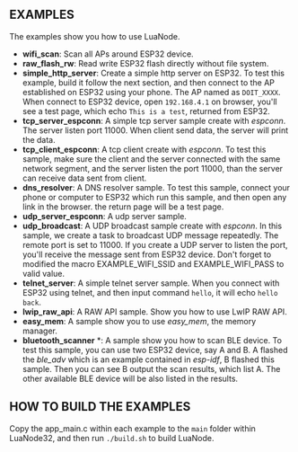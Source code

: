 ## EXAMPLES

The examples show you how to use LuaNode.

* **wifi_scan**: Scan all APs around ESP32 device.
* **raw_flash_rw**: Read write ESP32 flash directly without file system.
* **simple_http_server**: Create a simple http server on ESP32. To test this 
			example, build it follow the next section, and then 
			connect to the AP established on ESP32 using your phone. 
			The AP named as `DOIT_XXXX`. When connect to ESP32 device, 
			open `192.168.4.1` on browser, you'll see a test page, 
			which echo `This is a test`, returned 
			from ESP32.
* **tcp_server_espconn**: A simple tcp server sample create with _espconn_. The server 
		listen port 11000. When client send data, the server will print the data.
* **tcp_client_espconn**: A tcp client create with _espconn_. To test this sample, make 
		sure the client and the server connected with the same network segment, 
		and the server listen the port 11000, than the server can receive data sent 
		from client.
* **dns_resolver**: A DNS resolver sample. To test this sample, connect your phone or 
		computer to ESP32 which run this sample, and then open any link in the browser.
		the return page will be a test page.
* **udp_server_espconn**: A udp server sample.
* **udp_broadcast**: A UDP broadcast sample create with _espconn_. In this sample, we create 
		a task to broadcast UDP message repeatedly. The remote port is set to 11000. 
		If you create a UDP server to listen the port, you'll receive the message sent from 
		ESP32 device. Don't forget to modified the macro EXAMPLE_WIFI_SSID and EXAMPLE_WIFI_PASS to 
		valid value.
* **telnet_server**: A simple telnet server sample. When you connect with ESP32 using telnet, and then 
		input command `hello`, it will echo `hello back`.
* **lwip_raw_api**: A RAW API sample. Show you how to use LwIP RAW API.
* **easy_mem**: A sample show you to use _easy_mem_, the memory manager.
* **bluetooth_scanner** *: A sample show you how to scan BLE device. To test this sample, you 
		can use two ESP32 device, say A and B. A flashed the _ble_adv_ which is an example contained in _esp-idf_, 
		B flashed this sample. Then you can see B output the scan results, which list A. The other available 
		BLE device will be also listed in the results.

## HOW TO BUILD THE EXAMPLES

Copy the app_main.c within each example to the `main` folder within LuaNode32,
and then run `./build.sh` to build LuaNode.
